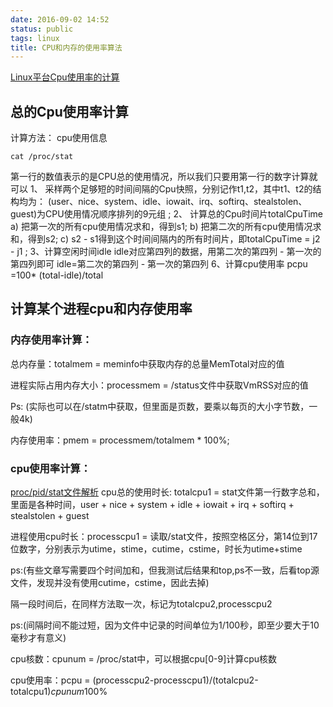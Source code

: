 ```yaml
---
date: 2016-09-02 14:52
status: public
tags: linux
title: CPU和内存的使用率算法
---
```

[Linux平台Cpu使用率的计算](http://www.blogjava.net/fjzag/articles/317773.html)
## 总的Cpu使用率计算

计算方法：
 cpu使用信息
       
    cat /proc/stat

第一行的数值表示的是CPU总的使用情况，所以我们只要用第一行的数字计算就可以
1、  采样两个足够短的时间间隔的Cpu快照，分别记作t1,t2，其中t1、t2的结构均为：
(user、nice、system、idle、iowait、irq、softirq、stealstolen、guest)为CPU使用情况顺序排列的9元组 ;
2、  计算总的Cpu时间片totalCpuTime
a)         把第一次的所有cpu使用情况求和，得到s1;
b)         把第二次的所有cpu使用情况求和，得到s2;
c)         s2 - s1得到这个时间间隔内的所有时间片，即totalCpuTime = j2 - j1 ;
3、计算空闲时间idle
idle对应第四列的数据，用第二次的第四列 - 第一次的第四列即可
idle=第二次的第四列 - 第一次的第四列
6、计算cpu使用率
pcpu =100* (total-idle)/total

## 计算某个进程cpu和内存使用率

### 内存使用率计算：

总内存量：totalmem = meminfo中获取内存的总量MemTotal对应的值

进程实际占用内存大小：processmem = <pid>/status文件中获取VmRSS对应的值

Ps: (实际也可以在<pid>/statm中获取，但里面是页数，要乘以每页的大小字节数，一般4k)

内存使用率：pmem = processmem/totalmem * 100%;

### cpu使用率计算：
[proc/pid/stat文件解析](http://blog.jbface.com/post/linux/proc-pid-statwen-jian-jie-shi)
cpu总的使用时长: totalcpu1 = stat文件第一行数字总和，里面是各种时间，user + nice + system + idle + iowait + irq + softirq + stealstolen + guest

进程使用cpu时长：processcpu1 = 读取<pid>/stat文件，按照空格区分，第14位到17位数字，分别表示为utime，stime，cutime，cstime，时长为utime+stime

ps:(有些文章写需要四个时间加和，但我测试后结果和top,ps不一致，后看top源文件，发现并没有使用cutime，cstime，因此去掉)

隔一段时间后，在同样方法取一次，标记为totalcpu2,processcpu2

ps:(间隔时间不能过短，因为文件中记录的时间单位为1/100秒，即至少要大于10毫秒才有意义)

cpu核数：cpunum = /proc/stat中，可以根据cpu[0-9]计算cpu核数

cpu使用率：pcpu = (processcpu2-processcpu1)/(totalcpu2-totalcpu1)*cpunum*100%
